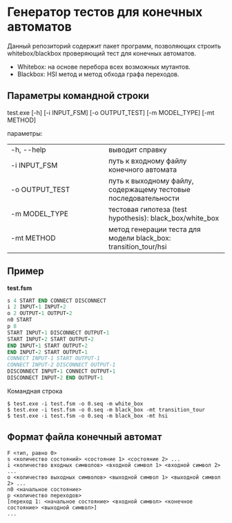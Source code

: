 
# Генератор тестов для конечных автоматов
Данный репозиторий содержит пакет программ, позволяющих строить whitebox/blackbox проверяющий тест для конечных автоматов.
- Whitebox: на основе перебора всех возможных мутантов.
- Blackbox: HSI метод и метод обхода графа переходов.

## Параметры командной строки

test.exe [-h] [-i INPUT_FSM] [-o OUTPUT_TEST] [-m MODEL_TYPE] [-mt METHOD]

параметры:
<table class="tg">
  <col width="45%">
  <col width="65%">
  <tr>
    <td>-h, --help</td>
    <td> выводит справку</td>
  </tr>
  <tr>
    <td>-i INPUT_FSM</td>
    <td>путь к входному файлу конечного автомата </td>
  </tr>
  <tr>
    <td>-o OUTPUT_TEST</td>
    <td>путь к выходному файлу, содержащему тестовые последовательности</td>
  </tr>
  <tr>
    <td>-m MODEL_TYPE</td>
    <td>тестовая гипотеза (test hypothesis): black_box/white_box</td>
  </tr>
  <tr>
    <td>-mt METHOD</td>
    <td>метод генерации теста для модели black_box: transition_tour/hsi</td>
  </tr>
</table>

## Пример
**test.fsm**
```F 0
s 4 START END CONNECT DISCONNECT
i 2 INPUT-1 INPUT-2
o 2 OUTPUT-1 OUTPUT-2
n0 START
p 8
START INPUT-1 DISCONNECT OUTPUT-1
START INPUT-2 START OUTPUT-2
END INPUT-1 START OUTPUT-2
END INPUT-2 START OUTPUT-1
CONNECT INPUT-1 START OUTPUT-1
CONNECT INPUT-2 DISCONNECT OUTPUT-1
DISCONNECT INPUT-1 CONNECT OUTPUT-1
DISCONNECT INPUT-2 END OUTPUT-1
```

Командная строка

    $ test.exe -i test.fsm -o 0.seq -m white_box
    $ test.exe -i test.fsm -o 0.seq -m black_box -mt transition_tour
    $ test.exe -i test.fsm -o 0.seq -m black_box -mt hsi

## Формат файла конечный автомат
    F <тип, равно 0>
    s <количество состояний> <состояние 1> <состояние 2> ...
    i <количество входных символов> <входной символ 1> <входной символ 2> ...
    o <количество выходных символов> <выходной символ 1> <выходной символ 2> ...
    n0 <начальное состояние>
    p <количество переходов>
    [переход 1: <начальное состояние> <входной символ> <конечное состояние> <выходной символ>]
    ...
